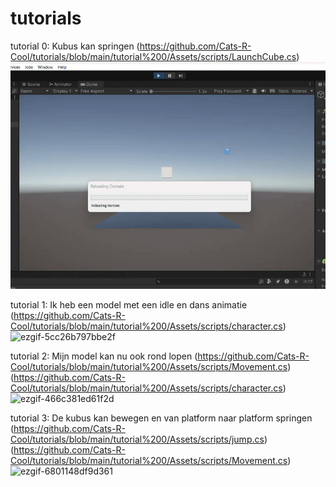 # tutorials
 


tutorial 0:
Kubus kan springen (https://github.com/Cats-R-Cool/tutorials/blob/main/tutorial%200/Assets/scripts/LaunchCube.cs)
 ![alt text](ezgif-469f05e2b7847f-1.gif)

 tutorial 1:
 Ik heb een model met een idle en dans animatie (https://github.com/Cats-R-Cool/tutorials/blob/main/tutorial%200/Assets/scripts/character.cs)
 ![ezgif-5cc26b797bbe2f](https://github.com/user-attachments/assets/8886fc87-8ad1-4fa5-b95d-b07f218f0b9b)

 tutorial 2:
 Mijn model kan nu ook rond lopen (https://github.com/Cats-R-Cool/tutorials/blob/main/tutorial%200/Assets/scripts/Movement.cs)
 (https://github.com/Cats-R-Cool/tutorials/blob/main/tutorial%200/Assets/scripts/character.cs)
![ezgif-466c381ed61f2d](https://github.com/user-attachments/assets/e105cc4a-4182-42f7-bf08-7d4412f419cb)


tutorial 3:
De kubus kan bewegen en van platform naar platform springen (https://github.com/Cats-R-Cool/tutorials/blob/main/tutorial%200/Assets/scripts/jump.cs)
(https://github.com/Cats-R-Cool/tutorials/blob/main/tutorial%200/Assets/scripts/Movement.cs)
![ezgif-6801148df9d361](https://github.com/user-attachments/assets/267677dd-99bd-4a60-890d-60ada2b4c8f0)

